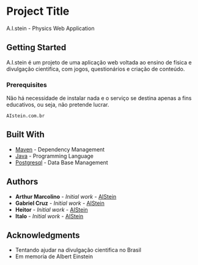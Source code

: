 # Project Title

A.I.stein - Physics Web Application

## Getting Started

A.I.stein é um projeto de uma aplicação web voltada ao ensino de física e divulgação cientifica, com jogos, questionários e criação de conteúdo.

### Prerequisites

Não há necessidade de instalar nada e o serviço se destina apenas a fins educativos, ou seja, não pretende lucrar.

```
AIstein.com.br
```

## Built With

* [Maven](https://maven.apache.org/) - Dependency Management
* [Java](https://www.java.com) - Programming Language
* [Postgresql](https://www.postgresql.org/) - Data Base Management

## Authors

* **Arthur Marcolino** - *Initial work* - [AIStein](https://github.com/marcolarthur)
* **Gabriel Cruz** - *Initial work* - [AIStein](https://github.com/marcolarthur)
* **Heitor** - *Initial work* - [AIStein](https://github.com/marcolarthur)
* **Italo** - *Initial work* - [AIStein](https://github.com/marcolarthur)


## Acknowledgments

* Tentando ajudar na divulgação cientifica no Brasil
* Em memoria de Albert Einstein
